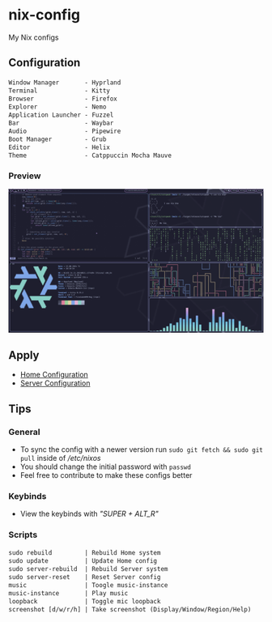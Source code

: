 # nix-config
My Nix configs

## Configuration
```
Window Manager       - Hyprland
Terminal             - Kitty
Browser              - Firefox
Explorer             - Nemo
Application Launcher - Fuzzel
Bar                  - Waybar
Audio                - Pipewire
Boot Manager         - Grub
Editor               - Helix
Theme                - Catppuccin Mocha Mauve
```

### Preview
![Desktop](./res/desktop.png)

## Apply
- [Home Configuration](./docs/Install_Home.md)
- [Server Configuration](./docs/Install_Server.md)

## Tips
### General
- To sync the config with a newer version run `sudo git fetch && sudo git pull` inside of */etc/nixos*
- You should change the initial password with `passwd`
- Feel free to contribute to make these configs better

### Keybinds
- View the keybinds with *"SUPER + ALT_R"*

### Scripts
```
sudo rebuild         | Rebuild Home system
sudo update          | Update Home config
sudo server-rebuild  | Rebuild Server system
sudo server-reset    | Reset Server config
music                | Toogle music-instance
music-instance       | Play music
loopback             | Toggle mic loopback
screenshot [d/w/r/h] | Take screenshot (Display/Window/Region/Help)
```
